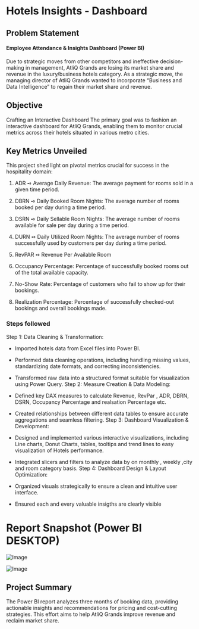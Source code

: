 # Hotels Insights - Dashboard

## Problem Statement

#### Employee Attendance & Insights Dashboard (Power BI)

Due to strategic moves from other competitors and ineffective decision-making in management, AtliQ Grands are losing its market share and revenue in the luxury/business hotels category. As a strategic move, the managing director of AtliQ Grands wanted to incorporate “Business and Data Intelligence” to regain their market share and revenue.

## Objective
Crafting an Interactive Dashboard
The primary goal was to fashion an interactive dashboard for AtliQ Grands, enabling them to monitor crucial metrics across their hotels situated in various metro cities.

## Key Metrics Unveiled
This project shed light on pivotal metrics crucial for success in the hospitality domain:

1. ADR ➺ Average Daily Revenue:
 The average payment for rooms sold in a given time period.

2. DBRN ➺ Daily Booked Room Nights:
 The average number of rooms booked per day during a time period.

3. DSRN ➺ Daily Sellable Room Nights:
 The average number of rooms available for sale per day during a time period.

4. DURN ➺ Daily Utilized Room Nights:
 The average number of rooms successfully used by customers per day during a time period.

5.  RevPAR ➺ Revenue Per Available Room
6. Occupancy Percentage:
 Percentage of successfully booked rooms out of the total available capacity.

7. No-Show Rate:
 Percentage of customers who fail to show up for their bookings.

8. Realization Percentage:
 Percentage of successfully checked-out bookings and overall bookings made.


### Steps followed 
 Step 1: Data Cleaning & Transformation: 
- Imported hotels data from Excel files into Power BI.
- Performed data cleaning operations, including handling missing values, standardizing date formats, and correcting inconsistencies.
- Transformed raw data into a structured format suitable for visualization using Power Query.
Step 2: Measure Creation & Data Modeling:

- Defined key DAX measures to calculate Revenue, RevPar , ADR, DBRN, DSRN, Occupancy Percentage and realsation Percentage etc.
- Created relationships between different data tables to ensure accurate aggregations and seamless filtering.
Step 3: Dashboard Visualization & Development:

- Designed and implemented various interactive visualizations, including Line charts, Donut Charts, tables, tooltips and trend lines to easy visualization of Hotels performance.
- Integrated slicers and filters to analyze data by on monthly , weekly ,city and room category basis.
Step 4: Dashboard Design & Layout Optimization:

- Organized visuals strategically to ensure a clean and intuitive user interface.
- Ensured each and every valuable insigths are clearly visible

 
 # Report Snapshot (Power BI DESKTOP)

 ![Image](https://github.com/user-attachments/assets/e6b5b144-1713-435a-8a59-12fb6f5b37d5)

![Image](https://github.com/user-attachments/assets/5d8cfaad-77f6-4abd-9744-21b8637d22b3)

## Project Summary
The Power BI report analyzes three months of booking data, providing actionable insights and recommendations for pricing and cost-cutting strategies. This effort aims to help AtliQ Grands improve revenue and reclaim market share.
